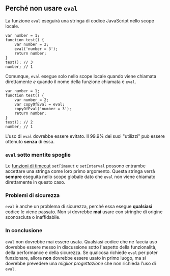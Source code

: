 ## Perché non usare `eval`

La funzione `eval` eseguirà una stringa di codice JavaScript nello scope locale.

    var number = 1;
    function test() {
        var number = 2;
        eval('number = 3');
        return number;
    }
    test(); // 3
    number; // 1

Comunque, `eval` esegue solo nello scope locale quando viene chiamata
direttamente *e* quando il nome della funzione chiamata è `eval`.

    var number = 1;
    function test() {
        var number = 2;
        var copyOfEval = eval;
        copyOfEval('number = 3');
        return number;
    }
    test(); // 2
    number; // 1

L'uso di `eval` dovrebbe essere evitato. Il 99.9% dei suoi "utilizzi" può
essere ottenuto **senza** di essa.

### `eval` sotto mentite spoglie

Le [funzioni di timeout](#other.timeouts) `setTimeout` e `setInterval` possono
entrambe accettare una stringa come loro primo argomento. Questa stringa verrà
**sempre** eseguita nello scope globale dato che `eval` non viene chiamato
direttamente in questo caso.

### Problemi di sicurezza

`eval` è anche un problema di sicurezza, perché essa esegue **qualsiasi**
codice le viene passato. Non si dovrebbe **mai** usare con stringhe di origine
sconosciuta o inaffidabile.

### In conclusione

`eval` non dovrebbe mai essere usata. Qualsiasi codice che ne faccia uso dovrebbe
essere messo in discussione sotto l'aspetto della funzionalità, della performance
e della sicurezza. Se qualcosa richiede `eval` per poter funzionare, allora **non**
dovrebbe essere usato in primo luogo, ma si dovrebbe prevedere una
*miglior progettazione* che non richieda l'uso di `eval`.
